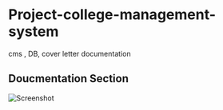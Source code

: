 # Project-college-management-system
cms , DB, cover letter documentation


## Doucmentation Section

![Screenshot]('Screenshot(39).png')
